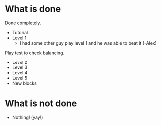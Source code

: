 # What is done #

Done completely.
  * Tutorial
  * Level 1
    * I had some other guy play level 1 and he was able to beat it (-Alex)

Play test to check balancing.
  * Level 2
  * Level 3
  * Level 4
  * Level 5
  * New blocks

# What is not done #

  * Nothing! (yay!)